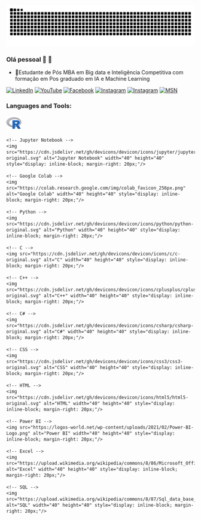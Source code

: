 ![Snake animation](https://github.com/ppelino/ppelino/blob/output/github-contribution-grid-snake.svg)


### Olá pessoal 👋 👋

- 🌱Estudante de Pós MBA em Big data e Inteligência Competitiva com formação em Pos graduado em IA e Machine Learning

[![LinkedIn](https://img.shields.io/badge/LinkedIn-Profile-blue?style=flat-square&logo=linkedin)](https://www.linkedin.com/in/estudantep%C3%B3smbabigdataintelig%C3%AAnciacompetitivaengenheirodacomputacaoeposgraduadoiamarchinelearning/)
[![YouTube](https://img.shields.io/badge/YouTube-Subscribe-red?style=flat&logo=youtube)](https://www.youtube.com/channel/UCLizQpstB13MzVTq6Cc4AUg)
[![Facebook](https://img.shields.io/badge/Facebook-Profile-blue?style=flat&logo=facebook)](https://web.facebook.com/profile.php?id=100004339180568)
[![Instagram](https://img.shields.io/badge/Instagram-%40edsongbraz-%23E4405F?style=flat&logo=instagram)](https://www.instagram.com/edsongbraz)
[![Instagram](https://img.shields.io/badge/Instagram-%40engestedsonbraz-orange)](https://www.instagram.com/engestedsonbraz/)
[![MSN](https://img.shields.io/badge/MSN-hotmail.com-%230072C6?style=flat&logo=microsoft)](mailto:ppelino@hotmail.com)

<h3 align="left">Languages and Tools:</h3>
<div>
    <!-- R -->
    <img src="https://raw.githubusercontent.com/devicons/devicon/master/icons/r/r-original.svg" alt="R" width="40" height="40" style="display: inline-block; margin-right: 20px;"/>
    
    <!-- Jupyter Notebook -->
    <img src="https://cdn.jsdelivr.net/gh/devicons/devicon/icons/jupyter/jupyter-original.svg" alt="Jupyter Notebook" width="40" height="40" style="display: inline-block; margin-right: 20px;"/>
    
    <!-- Google Colab -->
    <img src="https://colab.research.google.com/img/colab_favicon_256px.png" alt="Google Colab" width="40" height="40" style="display: inline-block; margin-right: 20px;"/>
    
    <!-- Python -->
    <img src="https://cdn.jsdelivr.net/gh/devicons/devicon/icons/python/python-original.svg" alt="Python" width="40" height="40" style="display: inline-block; margin-right: 20px;"/>
    
    <!-- C -->
    <img src="https://cdn.jsdelivr.net/gh/devicons/devicon/icons/c/c-original.svg" alt="C" width="40" height="40" style="display: inline-block; margin-right: 20px;"/>
    
    <!-- C++ -->
    <img src="https://cdn.jsdelivr.net/gh/devicons/devicon/icons/cplusplus/cplusplus-original.svg" alt="C++" width="40" height="40" style="display: inline-block; margin-right: 20px;"/>
    
    <!-- C# -->
    <img src="https://cdn.jsdelivr.net/gh/devicons/devicon/icons/csharp/csharp-original.svg" alt="C#" width="40" height="40" style="display: inline-block; margin-right: 20px;"/>
    
    <!-- CSS -->
    <img src="https://cdn.jsdelivr.net/gh/devicons/devicon/icons/css3/css3-original.svg" alt="CSS" width="40" height="40" style="display: inline-block; margin-right: 20px;"/>
    
    <!-- HTML -->
    <img src="https://cdn.jsdelivr.net/gh/devicons/devicon/icons/html5/html5-original.svg" alt="HTML" width="40" height="40" style="display: inline-block; margin-right: 20px;"/>

    <!-- Power BI -->
    <img src="https://logos-world.net/wp-content/uploads/2021/02/Power-BI-Logo.png" alt="Power BI" width="40" height="40" style="display: inline-block; margin-right: 20px;"/>

    <!-- Excel -->
    <img src="https://upload.wikimedia.org/wikipedia/commons/8/86/Microsoft_Office_Excel_%282018%E2%80%93present%29.svg" alt="Excel" width="40" height="40" style="display: inline-block; margin-right: 20px;"/>

    <!-- SQL -->
    <img src="https://upload.wikimedia.org/wikipedia/commons/8/87/Sql_data_base_with_logo.png" alt="SQL" width="40" height="40" style="display: inline-block; margin-right: 20px;"/>
</div>

  </div>

</div>

</div>
